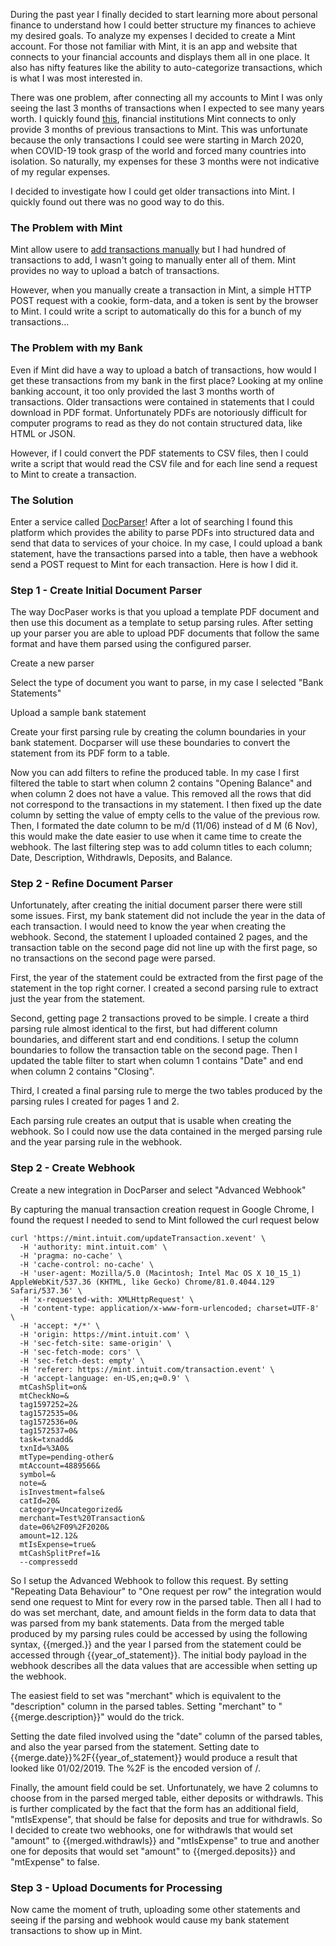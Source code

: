 During the past year I finally decided to start learning more about personal finance to understand how I could better structure my finances
to achieve my desired goals. To analyze my expenses I decided to create a Mint account. For those not familiar with Mint, it is an app and 
website that connects to your financial accounts and displays them all in one place. It also has nifty features like the ability to auto-categorize transactions, which is what I was most interested in.  

There was one problem, after connecting all my accounts to Mint I was only seeing the last 3 months of transactions when I expected to see many years worth. I quickly found
[this](https://help.mint.com/Accounts-and-Transactions/888963071/How-can-I-get-transactions-older-than-90-days.htm), financial institutions Mint connects to only provide 3 
months of previous transactions to Mint. This was unfortunate because the only transactions I could see were starting in March 2020, when COVID-19 took grasp of the world
and forced many countries into isolation. So naturally, my expenses for these 3 months were not indicative
of my regular expenses. 

I decided to investigate how I could get older transactions into Mint. I quickly found out there was no good way to do this.

### The Problem with Mint

Mint allow usere to [add transactions manually](https://help.mint.com/Accounts-and-Transactions/888960761/How-do-I-add-manual-transactions.htm)
but I had hundred of transactions to add, I wasn't going to manually enter all of them. Mint provides no way to upload a batch of transactions.

However, when you manually create a transaction in Mint, a simple HTTP POST request with a cookie, form-data, and a token is sent by the browser to Mint.
I could write a script to automatically do this for a bunch of my transactions...

### The Problem with my Bank

Even if Mint did have a way to upload a batch of transactions, how would I get these transactions from my bank in the first place? Looking at my 
online banking account, it too only provided the last 3 months worth of transactions. Older transactions were contained in statements that I could
download in PDF format. Unfortunately PDFs are notoriously difficult for computer programs to read as they do not contain structured data, like
HTML or JSON.

However, if I could convert the PDF statements to CSV files, then I could write a script that would read the CSV file and for each line send a 
request to Mint to create a transaction.


### The Solution

Enter a service called [DocParser](www.docparser.com)! After a lot of searching I found this platform which provides the ability to parse PDFs into structured data
and send that data to services of your choice. In my case, I could upload a bank statement, have the transactions parsed into a table, then have a webhook send a
POST request to Mint for each transaction. Here is how I did it.

### Step 1 - Create Initial Document Parser

The way DocPaser works is that you upload a template PDF document and then use this document as a template to setup parsing rules. After setting up your parser you are able
to upload PDF documents that follow the same format and have them parsed using the configured parser.

Create a new parser

Select the type of document you want to parse, in my case I selected "Bank Statements"

Upload a sample bank statement

Create your first parsing rule by creating the column boundaries in your bank statement. Docparser will use these boundaries to convert the statement from its PDF form to a table.

Now you can add filters to refine the produced table. In my case I first filtered the table to start when column 2 contains "Opening Balance" and when column 2 does not have a value.
This removed all the rows that did not correspond to the transactions in my statement. I then fixed up the date column by setting the value of empty cells to the value of the previous row. 
Then, I formated the date column to be m/d (11/06) instead of d M (6 Nov), this would make the date easier to use when it came time to create the webhook. The last filtering step was to
add column titles to each column; Date, Description, Withdrawls, Deposits, and Balance.

### Step 2 - Refine Document Parser

Unfortunately, after creating the initial document parser there were still some issues. First, my bank statement did not include the year in the data of each transaction. I would need to know
the year when creating the webhook. Second, the statement I uploaded contained 2 pages, and the transaction table on the second page did not line up with the first page, so no transactions
on the second page were parsed.

First, the year of the statement could be extracted from the first page of the statement in the top right corner. I created a second parsing rule to extract just the year from the statement.

Second, getting page 2 transactions proved to be simple. I create a third parsing rule almost identical to the first, but had different column boundaries, and different start and end conditions.
I setup the column boundaries to follow the transaction table on the second page. Then I updated the table filter to start when column 1 contains "Date" and end when column 2 contains "Closing".

Third, I created a final parsing rule to merge the two tables produced by the parsing rules I created for pages 1 and 2.

Each parsing rule creates an output that is usable when creating the webhook. So I could now use the data contained in the merged parsing rule and the year parsing rule in the webhook.

### Step 2 - Create Webhook

Create a new integration in DocParser and select "Advanced Webhook"

By capturing the manual transaction creation request in Google Chrome, I found the request I needed to send to Mint followed the curl request below

```
curl 'https://mint.intuit.com/updateTransaction.xevent' \
  -H 'authority: mint.intuit.com' \
  -H 'pragma: no-cache' \
  -H 'cache-control: no-cache' \
  -H 'user-agent: Mozilla/5.0 (Macintosh; Intel Mac OS X 10_15_1) AppleWebKit/537.36 (KHTML, like Gecko) Chrome/81.0.4044.129 Safari/537.36' \
  -H 'x-requested-with: XMLHttpRequest' \
  -H 'content-type: application/x-www-form-urlencoded; charset=UTF-8' \
  -H 'accept: */*' \
  -H 'origin: https://mint.intuit.com' \
  -H 'sec-fetch-site: same-origin' \
  -H 'sec-fetch-mode: cors' \
  -H 'sec-fetch-dest: empty' \
  -H 'referer: https://mint.intuit.com/transaction.event' \
  -H 'accept-language: en-US,en;q=0.9' \
  mtCashSplit=on&
  mtCheckNo=&
  tag1597252=2&
  tag1572535=0&
  tag1572536=0&
  tag1572537=0&
  task=txnadd&
  txnId=%3A0&
  mtType=pending-other&
  mtAccount=4889566&
  symbol=&
  note=&
  isInvestment=false&
  catId=20&
  category=Uncategorized&
  merchant=Test%20Transaction&
  date=06%2F09%2F2020&
  amount=12.12&
  mtIsExpense=true&
  mtCashSplitPref=1&
  --compressedd
```

So I setup the Advanced Webhook to follow this request. By setting "Repeating Data Behaviour" to "One request per row" the integration would send one
request to Mint for every row in the parsed table. Then all I had to do was set merchant, date, and amount fields in the form data to data that was parsed
from my bank statements. Data from the merged table produced by my parsing rules could be accessed by using the following syntax, {{merged.<field name>}} and
the year I parsed from the statement could be accessed through {{year_of_statement}}. The initial body payload in the webhook describes all the data values
that are accessible when setting up the webhook.

The easiest field to set was "merchant" which is equivalent to the "description" column in the parsed tables. Setting "merchant" to "{{merge.description}}" would
do the trick.

Setting the date filed involved using the "date" column of the parsed tables, and also the year parsed from the statement. Setting date to {{merge.date}}%2F{{year_of_statement}}
would produce a result that looked like 01/02/2019. The %2F is the encoded version of /.

Finally, the amount field could be set. Unfortunately, we have 2 columns to choose from in the parsed merged table, either deposits or withdrawls. This is further complicated by the fact that
the form has an additional field, "mtIsExpense", that should be false for deposits and true for withdrawls. So I decided to create two webhooks, one for withdrawls that would set
"amount" to {{merged.withdrawls}} and "mtIsExpense" to true and another one for deposits that would set "amount" to {{merged.deposits}} and "mtExpense" to false.

### Step 3 - Upload Documents for Processing

Now came the moment of truth, uploading some other statements and seeing if the parsing and webhook would cause my bank statement transactions to show up in Mint.
